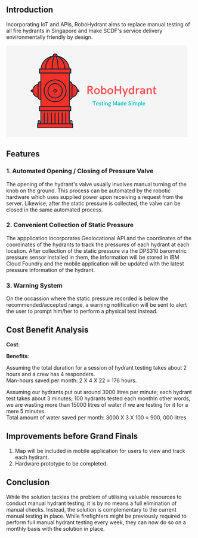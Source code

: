 ## Introduction

Incorporating IoT and APIs, RoboHydrant aims to replace manual testing of all fire hydrants in Singapore and make SCDF's service delivery environmentally friendly by design.

![logo](/assets/logo_small.png)

## Features
### 1. Automated Opening / Closing of Pressure Valve

The opening of the hydrant's valve usually involves manual turning of the knob on the ground. This process can be automated by the robotic hardware which uses supplied power upon receiving a request from the server. Likewise, after the static pressure is collected, the valve can be closed in the same automated process.

### 2. Convenient Collection of Static Pressure

The appplication incorporates Geolocational API and the coordinates of the coordinates of the hydrants to track the pressures of each hydrant at each location. After collection of the static pressure via the DPS310 barometric pressure sensor installed in them, the information will be stored in IBM Cloud Foundry and the mobile application will be updated with the latest pressure information of the hydrant. 

### 3. Warning System

On the occassion where the static pressure recorded is below the recommended/accepted range, a warning notification will be sent to alert the user to prompt him/her to perform a physical test instead.

## Cost Benefit Analysis
**Cost**:


**Benefits**: 

Assuming the total duration for a session of hydrant testing takes about 2 hours and a crew has 4 responders. <br>
Man-hours saved per month: 2 X 4 X 22 = 176 hours.

Assuming our hydrants put out around 3000 litres per minute; each hydrant test takes about 3 minutes; 100 hydrants tested each monthIn other words, we are wasting more than 15000 litres of water if we are testing for it for a mere 5 minutes. <br>
Total amount of water saved per month: 3000 X 3 X 100 = 900, 000 litres

## Improvements before Grand Finals

1. Map will be included in mobile application for users to view and track each hydrant.
2. Hardware prototype to be completed.

## Conclusion

While the solution tackles the problem of utilising valuable resources to conduct manual hydrant testing, it is by no means a full elimination of manual checks. Instead, the solution is complementary to the current manual testing in place. While firefighters might be previously required to perform full manual hydrant testing every week, they can now do so on a monthly basis with the solution in place.
